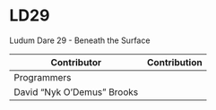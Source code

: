 LD29
====

Ludum Dare 29 - Beneath the Surface

| Contributor | Contribution |
|-------------|--------------|
| Programmers |
| David “Nyk O’Demus” Brooks |

